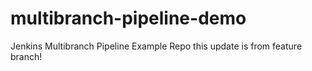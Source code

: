 # multibranch-pipeline-demo
Jenkins Multibranch Pipeline Example Repo
this update is from feature branch!
